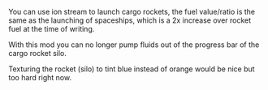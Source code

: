 You can use ion stream to launch cargo rockets, the fuel value/ratio is the same as the launching of spaceships, which is a 2x increase over rocket fuel at the time of writing.

With this mod you can no longer pump fluids out of the progress bar of the cargo rocket silo.

Texturing the rocket (silo) to tint blue instead of orange would be nice but too hard right now.
